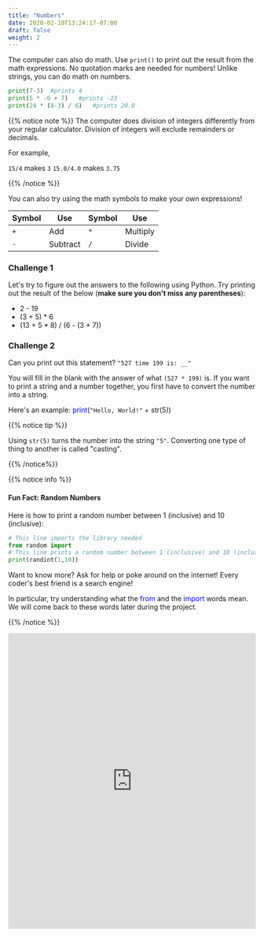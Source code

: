 ```yaml
---
title: "Numbers"
date: 2020-02-10T13:24:17-07:00
draft: false
weight: 2
---
```


The computer can also do math. Use `print()` to print out the result from the math expressions. No quotation marks are needed for numbers! Unlike strings, you can do math on numbers.

```python
print(7-3)  #prints 4
print(5 * -6 + 7)   #prints -23
print(24 * (8-3) / 6)   #prints 20.0
```

{{% notice note %}}
The computer does division of integers differently from your regular calculator. Division of integers will exclude remainders or decimals. 

For example, 

`15/4` makes `3` 
`15.0/4.0` makes `3.75`

{{% /notice %}}

You can also try using the math symbols to make your own expressions! 

| Symbol          | Use           | Symbol      | Use         |
| --------------- | ------------- | ----------- | ----------- |
| `+`             | Add           | `*`         | Multiply    | 
| `-`             | Subtract      | `/`         | Divide      | 

### Challenge 1

Let's try to figure out the answers to the following using Python. Try printing out the result of the below (<b>make sure you don't miss any parentheses</b>):

- 2 - 19
- (3 + 5) * 6
- (13 + 5 * 8) / (6 - (3 + 7))

### Challenge 2

Can you print out this statement? `"527 time 199 is: __"`

You will fill in the blank with the answer of what `(527 * 199)` is. If you want to print a string and a number together, you first have to convert the number into a string. 

Here's an example: <font color="blue">print</font>(`"Hello, World!"` + str(5))

{{% notice tip %}}

Using `str(5)` turns the number into the string `"5"`. Converting one type of thing to another is called "casting".

{{% /notice%}}

{{% notice info %}}

#### Fun Fact: Random Numbers

Here is how to print a random number between 1 (inclusive) and 10 (inclusive):

 ```python 
 # This line imports the library needed
 from random import 
 # This line prints a random number between 1 (inclusive) and 10 (inclusive)
 print(randint(1,10))
 ```

Want to know more? Ask for help or poke around on the internet! Every coder's best friend is a search engine! 

In particular, try understanding what the <font color="blue">from</font> and the <font color="blue">import</font> words mean. We will come back to these words later during the project. 

{{% /notice %}}

<iframe src="https://trinket.io/embed/python/b238d85d0d" width="100%" height="600" frameborder="0" marginwidth="0" marginheight="0" allowfullscreen></iframe>
